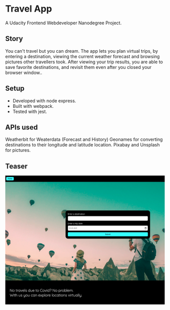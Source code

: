 # Travel App

A Udacity Frontend Webdeveloper Nanodegree Project.

## Story
You can't travel but you can dream.
The app lets you plan virtual trips, by entering a destination, viewing the current weather forecast and browsing pictures other travellers took.
After viewing your trip results, you are able to save favorite destinations, and revisit them even after you closed your browser window..

## Setup
- Developed with node express.
- Built with webpack.
- Tested with jest.

## APIs used
Weatherbit for Weaterdata (Forecast and History)
Geonames for converting destinations to their longitude and latitude location.
Pixabay and Unsplash for pictures.


## Teaser
![Screenshot](./screenshot.png)
